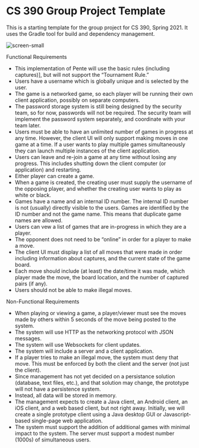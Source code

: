 # CS 390 Group Project Template

This is a starting template for the group project for CS 390, Spring 2021.
It uses the Gradle tool for build and dependency management.

![screen-small](https://user-images.githubusercontent.com/58790294/123349883-af2aac80-d50e-11eb-96e1-86e6cd1ff7a9.png)


Functional Requirements
  - This implementation of Pente will use the basic rules (including captures)], but will not support the “Tournament Rule.”
  - Users have a username which is globally unique and is selected by the user.
  - The game is a networked game, so each player will be running their own client application, possibly on separate computers.
  - The password storage system is still being designed by the security team, so for now, passwords will not be required. The security team will implement the password system separately, and coordinate with your team later.
  - Users must be able to have an unlimited number of games in progress at any time. However, the client UI will only support making moves in one game at a time. If a user wants to play multiple games simultaneously they can launch multiple instances of the client application.
  - Users can leave and re-join a game at any time without losing any progress. This includes shutting down the client computer (or application) and restarting.
  - Either player can create a game.
  - When a game is created, the creating user must supply the username of the opposing player, and whether the creating user wants to play as white or black.
  - Games have a name and an internal ID number. The internal ID number is not (usually) directly visible to the users. Games are identified by the ID number and not the game name. This means that duplicate game names are allowed.
  - Users can vew a list of games that are in-progress in which they are a player.
  - The opponent does not need to be “online” in order for a player to make a move.
  - The client UI must display a list of all moves that were made in order including information about captures, and the current state of the game board.
  - Each move should include (at least) the date/time it was made, which player made the move, the board location, and the number of captured pairs (if any).
  - Users should not be able to make illegal moves.

Non-Functional Requirements
  - When playing or viewing a game, a player/viewer must see the moves made by others within 5 seconds of the move being posted to the system.
  - The system will use HTTP as the networking protocol with JSON messages.
  - The system will use Websockets for client updates.
  - The system will include a server and a client application.
  - If a player tries to make an illegal move, the system must deny that move. This must be enforced by both the client and the server (not just the client).
  - Since management has not yet decided on a persistance solution (database, text files, etc.), and that solution may change, the prototype will not have a persistence system.
  - Instead, all data will be stored in memory.
  - The management expects to create a Java client, an Android client, an iOS client, and a web based client, but not right away. Initially, we will create a single prototype client using a Java desktop GUI or Javascript-based single-page web application.
  - The system must support the addition of additional games with minimal impact to the system.
The server must support a modest number (1000s) of simultaneous users.
